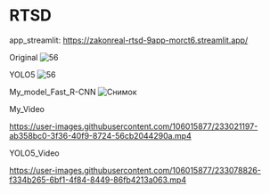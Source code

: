 # RTSD

app_streamlit: 
https://zakonreal-rtsd-9app-morct6.streamlit.app/

Original
![56](https://user-images.githubusercontent.com/106015877/232149851-d725de4e-1026-40d9-8d07-a2570e473660.jpg)

YOLO5
![56](https://user-images.githubusercontent.com/106015877/233093224-81632731-f57f-474a-b4bc-ae327830a67d.jpg)

My_model_Fast_R-CNN
![Снимок](https://user-images.githubusercontent.com/106015877/233064660-fde4ae8d-34aa-4be9-9e20-09c42e5c3240.PNG)

My_Video

https://user-images.githubusercontent.com/106015877/233021197-ab358bc0-3f36-40f9-8724-56cb2044290a.mp4


YOLO5_Video

https://user-images.githubusercontent.com/106015877/233078826-f334b265-6bf1-4f84-8449-86fb4213a063.mp4

